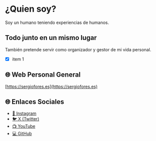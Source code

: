 # ¿Quien soy?

Soy un humano teniendo experiencias de humanos.

## Todo junto en un mismo lugar

También pretende servir como organizador y gestor de mi vida personal.

- [x] item 1

## 🌐 Web Personal General

 [https://sergiofores.es](https://sergiofores.es) 

## 🌐 Enlaces Sociales

- [📸 Instagram](https://www.instagram.com/cuenta.01234/) 
- [🐦 X (Twitter)](https://x.com/t0tinspire) 
- [📺 YouTube](https://www.youtube.com/@0-1234) 
- [💻 GitHub](https://github.com/t0t) 